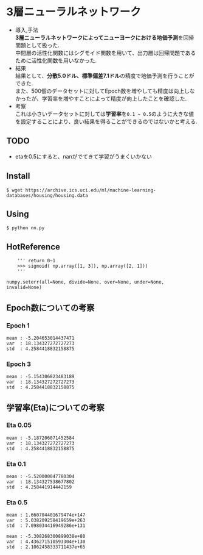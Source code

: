 # 3層ニューラルネットワーク
- 導入,手法  
**3層ニューラルネットワークによってニューヨークにおける地価予測**を回帰問題として扱った.  
中間層の活性化関数にはシグモイド関数を用いて、出力層は回帰問題であるために活性化関数を用いなかった.  
- 結果  
結果として、**分散5.0ドル、標準偏差7.1ドル**の精度で地価予測を行うことができた.  
また、500個のデータセットに対してEpoch数を増やしても精度は向上しなかったが、学習率を増やすことによって精度が向上したことを確認した.  
- 考察  
これは小さいデータセットに対しては**学習率**を`0.1 ~ 0.5`のように大きな値を設定することにより、良い結果を得ることができるのではないかと考える.

## TODO
- etaを0.5にすると、nanがでてきて学習がうまくいかない

## Install
```
$ wget https://archive.ics.uci.edu/ml/machine-learning-databases/housing/housing.data

```

## Using
```
$ python nn.py
```

## HotReference
```
    ''' return 0~1
    >>> sigmoid( np.array([1, 3]), np.array([2, 1]))
    '''
```
```
numpy.seterr(all=None, divide=None, over=None, under=None, invalid=None)
```
## Epoch数についての考察
### Epoch 1
```
mean : -5.204653014437471
var  : 18.134327272727273
std  : 4.2584418832158875
```

### Epoch 3
```
mean : -5.154306823483189
var  : 18.134327272727273
std  : 4.2584418832158875
```

## 学習率(Eta)についての考察
### Eta 0.05
```
mean : -5.187206071452584
var  : 18.134327272727273
std  : 4.2584418832158875
```

### Eta 0.1
```
mean : -5.520000047780304
var  : 18.134327538677802
std  : 4.258441914442159
```

### Eta 0.5
```
mean : 1.660704401679474e+147
var  : 5.038209258419659e+263
std  : 7.098034416949286e+131
```
```
mean : -5.308268300899038e+80
var  : 4.436271510593304e+130
std  : 2.1062458333711437e+65
```
